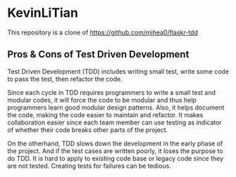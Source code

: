 # KevinLiTian

This repository is a clone of https://github.com/mjhea0/flaskr-tdd

## Pros & Cons of Test Driven Development

Test Driven Development (TDD) includes writing small test, write some code to pass the test, then refactor the code.

Since each cycle in TDD requires programmers to write a small test and modular codes, it will force the code to be modular and thus help programmers learn good modular design patterns. Also, it helps document the code, making the code easier to maintain and refactor. It makes collaboration easier since each team member can use testing as indicator of whether their code breaks other parts of the project.

On the otherhand, TDD slows down the development in the early phase of the project. And if the test cases are written poorly, it loses the purpose to do TDD. It is hard to apply to existing code base or legacy code since they are not tested. Creating tests for failures can be tedious.


